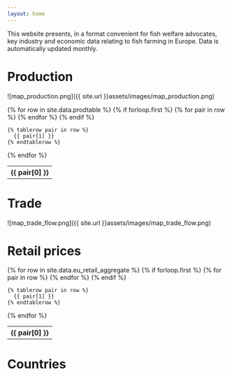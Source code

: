 ```yaml
---
layout: home
---
```


This website presents, in a format convenient for fish welfare advocates, key industry and economic data relating to fish farming in Europe. Data is automatically updated monthly.

# Production
![map_production.png]({{ site.url }}assets/images/map_production.png)  

<table>
  {% for row in site.data.prodtable %}
    {% if forloop.first %}
    <tr>
      {% for pair in row %}
        <th>{{ pair[0] }}</th>
      {% endfor %}
    </tr>
    {% endif %}

    {% tablerow pair in row %}
      {{ pair[1] }}
    {% endtablerow %}
  {% endfor %}
</table>

# Trade
![map_trade_flow.png]({{ site.url }}assets/images/map_trade_flow.png)  

# Retail prices

<table>
  {% for row in site.data.eu_retail_aggregate %}
    {% if forloop.first %}
    <tr>
      {% for pair in row %}
        <th>{{ pair[0] }}</th>
      {% endfor %}
    </tr>
    {% endif %}

    {% tablerow pair in row %}
      {{ pair[1] }}
    {% endtablerow %}
  {% endfor %}
</table>


# Countries

